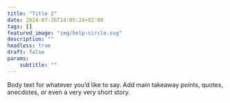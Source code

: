```yaml
---
title: "Title 2"
date: 2024-07-26T14:05:24+02:00
tags: []
featured_image: "img/help-circle.svg"
description: ""
headless: true
draft: false
params:
    subtitle: ""
---
```


Body text for whatever you’d like to say. Add main takeaway points, quotes, anecdotes, or even a very very short story. 